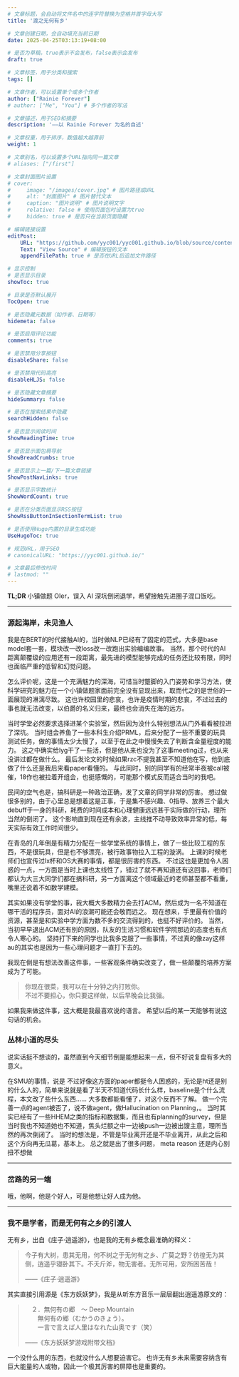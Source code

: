 ```yaml
---
# 文章标题，会自动将文件名中的连字符替换为空格并首字母大写
title: '渡之无何有乡'

# 文章创建日期，会自动填充当前日期
date: 2025-04-25T03:13:19+08:00

# 是否为草稿，true表示不会发布，false表示会发布
draft: true

# 文章标签，用于分类和搜索
tags: []

# 文章作者，可以设置单个或多个作者
author: ["Rainie Forever"]
# author: ["Me", "You"] # 多个作者的写法

# 文章描述，用于SEO和摘要
description: '——以 Rainie Forever 为名的自述'

# 文章权重，用于排序，数值越大越靠前
weight: 1

# 文章别名，可以设置多个URL指向同一篇文章
# aliases: ["/first"]

# 文章封面图片设置
# cover:
#     image: "/images/cover.jpg" # 图片路径或URL
#     alt: "封面图片" # 图片替代文本
#     caption: "图片说明" # 图片说明文字
#     relative: false # 使用页面包时设置为true
#     hidden: true # 是否只在当前页面隐藏

# 编辑链接设置
editPost:
    URL: "https://github.com/yyc001/yyc001.github.io/blob/source/content/" # 编辑页面的基础URL
    Text: "View Source" # 编辑按钮的文本
    appendFilePath: true # 是否在URL后追加文件路径

# 显示控制
# 是否显示目录
showToc: true

# 目录是否默认展开
TocOpen: true

# 是否隐藏元数据（如作者、日期等）
hidemeta: false

# 是否启用评论功能
comments: true

# 是否禁用分享按钮
disableShare: false

# 是否禁用代码高亮
disableHLJS: false

# 是否隐藏文章摘要
hideSummary: false

# 是否在搜索结果中隐藏
searchHidden: false

# 是否显示阅读时间
ShowReadingTime: true

# 是否显示面包屑导航
ShowBreadCrumbs: true

# 是否显示上一篇/下一篇文章链接
ShowPostNavLinks: true

# 是否显示字数统计
ShowWordCount: true

# 是否在分类页面显示RSS按钮
ShowRssButtonInSectionTermList: true

# 是否使用Hugo内置的目录生成功能
UseHugoToc: true

# 规范URL，用于SEO
# canonicalURL: "https://yyc001.github.io/"

# 文章最后修改时间
# lastmod: ""
---
```


**TL;DR** 小镇做题 OIer，误入 AI 深坑倒闭退学，希望接触先进圈子混口饭吃。

---


### 源起海岸，未见渔人

我是在BERT的时代接触AI的，当时做NLP已经有了固定的范式，大多是base model套一套，模块改一改loss改一改跑出实验编编故事。
当然，那个时代的AI距离颠覆级的应用还有一段距离，最先进的模型能够完成的任务还比较有限，同时也面临严重的低智和幻觉问题。

怎么评价呢，这是一个充满魅力的深海，可惜当时蹩脚的入门姿势和学习方法，使科学研究的魅力在一个小镇做题家面前完全没有显现出来，取而代之的是世俗的一面展现的淋漓尽致。
这也许校园里的悲哀，也许是疫情时期的悲哀，不过过去的事也就无法改变，以伯爵的名义归来，最终也会消失在海的远方。

当时学堂必然要求选择进某个实验室，然后因为没什么特别想法从门外看看被拉进了深坑。
当时组会养鱼了一些本科生介绍PRML，后来分配了一些不重要的玩具测试任务，做的事情太少太慢了，以至于在此之中慢慢失去了判断含金量程度的能力。
这之中确实给lyg干了一些活，但是他从来也没为了这事meeting过，也从来没讲过都在做什么。
最后发论文的时候如果rzc不提我甚至不知道他在写，他到底做了什么还是我后来看paper看懂的。
与此同时，别的同学有的经常半夜被call被催，18作也被拉着开组会，也挺感慨的，可能那个模式反而适合当时的我吧。

民间的空气也是，搞科研是一种政治正确，发了文章的同学非常的厉害。
想过做很多别的，由于心里总是想着这是正事，于是集不感兴趣、0指导、放养三个最大debuff于一身的科研，耗费的时间成本和心理健康远远甚于实际做的行动，理所当然的倒闭了。
这个影响直到现在还有余波，主线推不动导致效率异常的低，每天实际有效工作时间很少。

在青岛的几年倒是有精力分配在一些学堂系统的事情上，做了一些比较工程的东西，不是很玩具，但是也不够漂亮，被行政事物拉入工程的漩涡。
上课的时候老师们也宣传过lx杯和OS大赛的事情，都是很厉害的东西。
不过这也是更加令人困惑的一点，一方面是当时上课也太线性了，错过了就不再知道还有这回事，老师们都认为大三大同学们都在搞科研，另一方面离这个领域最近的老师甚至都不看重，嘴里还说着不如数学建模。

其实如果没有学堂的事，我大概大多数精力会去打ACM，然后成为一名不知道在哪干活的程序员，面对AI的浪潮可能还会敬而远之。
现在想来，手里最有价值的资源，甚至是和实验中学方面为数不多的交流得到的，也挺不好评价的。
当然，当初早早退出ACM还有别的原因，队友的生活习惯和软件学院那边的态度也有点令人寒心的。
坚持打下来的同学也比我多克服了一些事情，不过真的像zay这样au的其实也是因为一些心理问题才一直打下去的。

我现在倒是有想法改善这件事，一些客观条件确实改变了，做一些颠覆的培养方案成为了可能。

>你现在很菜，我可以在十分钟之内打败你。\
不过不要担心，你只要这样做，以后早晚会比我强。

如果我来做这件事，这大概是我最喜欢说的语言。
希望以后的某一天能够有说这句话的机会。

### 丛林小道的尽头

说实话挺不想谈的，虽然直到今天细节倒是能想起来一点，但不好说复盘有多大的意义。

在SMU的事情，说是
不过好像这方面的paper都挺令人困惑的，无论是ht还是别的什么人的，简单来说就是看了半天不知道代码长什么样，baseline是个什么流程，本文改了些什么东西……
大多数都能看懂了，对这个反而不了解。
做一个完善一点的agent被否了，说不做agent，做Hallucination on Planning，。
当时其实已经有了一些HHEM之类的指标和数据集，而且也有planning的survey，但是当时我也不知道她也不知道，焦头烂额之中一边被push一边被出馊主意，理所当然的再次倒闭了。
当时的想法是，不管是毕业离开还是不毕业离开，从此之后和这个方向再无瓜葛，基本上。
总之就是出了很多问题， meta reason 还是内心别扭不想做

---

### 岔路的另一端

哦，他啊，他是个好人，可是他想让好人成为他。

---

### 我不是学者，而是无何有之乡的引渡人

无有乡，出自《庄子·逍遥游》，也是我的无有乡概念最准确的释义：

> 今子有大树，患其无用，何不树之于无何有之乡、广莫之野？彷徨无为其侧，逍遥乎寝卧其下。不夭斤斧，物无害者。无所可用，安所困苦哉！
>
> ——《庄子·逍遥游》

其实直接引用源是《东方妖妖梦》，我是从听东方音乐一层层翻出逍遥游原文的：

> 　２．無何有の郷　～ Deep Mountain\
　　無何有の郷（むかうのきょう）。\
　　一言で言えば人里はなれた山奥です（笑）
>
> ——《东方妖妖梦游戏附带文档》


一个没什么用的东西，也就没什么人想要迫害它。
也许无有乡未来需要容纳含有巨大能量的人或物，因此一个极其厉害的屏障也是重要的。

<!-- 毕竟在小说中哪一个时间线中官方总是要被推翻的。 -->



